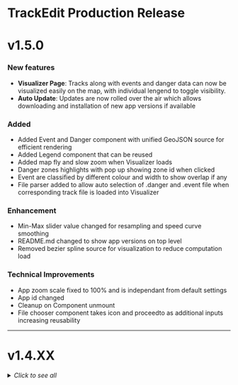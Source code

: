 # TrackEdit Production Release

# v1.5.0

### New features

- **Visualizer Page**:  Tracks along with events and danger data can now be visualized easily on the map, with individual lengend to toggle visibility.
- **Auto Update**: Updates are now rolled over the air which allows downloading and installation of new app versions if available

### Added 

- Added Event and Danger component with unified GeoJSON source for efficient rendering
- Added Legend component that can be reused 
- Added map fly and slow zoom when Visualizer loads
- Danger zones highlights with pop up showing zone id when clicked 
- Event are classified by different colour and width to show overlap if any
- File parser added to allow auto selection of .danger and .event file when corresponding track file is loaded into Visualizer

### Enhancement 

- Min-Max slider value changed for resampling and speed curve smoothing
- README.md changed to show app versions on top level
- Removed bezier spline source for visualization to  reduce computation load

### Technical Improvements
- App zoom scale fixed to 100% and is independant from default settings
- App id changed 
- Cleanup on Component unmount
- File chooser component takes icon and proceedto as additional inputs increasing reusability

---



# v1.4.XX

<details>

<summary><i>Click to see all <i></summary>

## v1.4.7

<details>
<summary>click to see changelog</summary>

### Technical Improvements

- Refactored Code for track parameter inputs, new UserInput Component added for resuability and abstraction
- Set app user model id for Windows (process related improvement)
- Dev options removed after app packaged

### Bug Fix
- Solved csv recreation issue after hitting save. Uses state variable to set lad, speed and flag 1 column

</details>

## v1.4.6

<details>
<summary>click to see changelog</summary>

#### Bug Fix

- Resolved an issue with the win-x64 application where myapp.exe was not properly linked to the standard C++ Runtime Library. Added the necessary DLL dependencies to ensure correct functionality.

#### Technical Improvements

- Improved input handling by specifying input types as numbers, preventing the occurrence of NaN (Not a Number) errors.

</details>

## v1.4.5

<details>
<summary>click to see changelog</summary>

#### New Feature

- A progress bar feature has been integrated into the application. This enhancement improves user experience by providing real-time feedback on the status of resampling.

#### Bug Fix

- An issue affecting the application's compliance with Linux systems has been resolved.

</details>

## v1.4.4

<details>
<summary>click to see changelog</summary>

#### New Feature

- Added a output verification mechanism to ensure that saved coordinates reflect the correct track requirements even if generate is not pressed prior , addressing issues where handleSave would always save Coordinates in current state.

#### Bug Fix

- Fixed various minor bugs related to track data handling and display.

#### Technical Improvements

- Added Compatibility with Linux for distribution

</details>

## v1.4.3

<details>
<summary>click to see changelog</summary>

#### Bug Fix

- Fixed issue caused by Coordinates precision being more than 8 decimals

</details>

## v1.4.1

<details>
<summary>click to see changelog</summary>

### Bug Fixes

- Fixed various minor bugs related to track data handling and display.

</details>

## v1.4.0

<details>
<summary>click to see changelog</summary>

### New Features

- **Display Track on Map**: Tracks are now displayed on the map with markers at each recorded point.
- **Join Points with Straight Line**: Connected all track points with straight lines for better visualization.
- **Interpolated Smooth Curve**: Added functionality to interpolate and create a smooth curve between track points for a more accurate representation.
- **Resample Points**: Introduced a resampling feature to ensure track points are evenly spaced for better analysis and processing.
- **Calculate Speed**: Implemented speed calculation based on track point data to provide insights on movement dynamics.
- **Calculate Look Ahead**: Added look-ahead calculation to predict future positions based on current trajectory and speed.
- **Save Track with Correct Checksum**: Tracks are now saved with a correct checksum to ensure data integrity and prevent corruption.

### Enhancements

- Improved the accuracy and performance of the track rendering on the map.
- Enhanced the user interface for better usability and visualization of track data.

### Bug Fixes

- Fixed various minor bugs related to track data handling and display.

### Technical Improvements

- Refactored codebase to improve maintainability and performance.
- Optimized algorithms for better efficiency in handling and processing track data.

</details>

</details>
